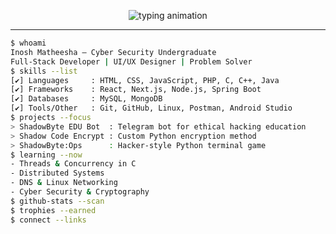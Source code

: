 <!-- =============================== -->
<!-- HACKER TERMINAL THEME README -->
<!-- =============================== -->

<p align="center">
  <img src="https://readme-typing-svg.demolab.com?font=Fira+Code&size=22&pause=1000&color=00FF00&center=true&vCenter=true&width=700&lines=$+whoami;Inosh+Matheesha;Cyber+Security+Undergraduate+%7C+Full-Stack+Developer;UI%2FUX+Designer+%7C+Problem+Solver;Always+Curious+%7C+Always+Coding..." alt="typing animation" />
</p>

---

```bash
$ whoami
Inosh Matheesha — Cyber Security Undergraduate
Full-Stack Developer | UI/UX Designer | Problem Solver
$ skills --list
[✔] Languages     : HTML, CSS, JavaScript, PHP, C, C++, Java
[✔] Frameworks    : React, Next.js, Node.js, Spring Boot
[✔] Databases     : MySQL, MongoDB
[✔] Tools/Other   : Git, GitHub, Linux, Postman, Android Studio
$ projects --focus
> ShadowByte EDU Bot  : Telegram bot for ethical hacking education
> Shadow Code Encrypt : Custom Python encryption method
> ShadowByte:Ops      : Hacker-style Python terminal game
$ learning --now
- Threads & Concurrency in C
- Distributed Systems
- DNS & Linux Networking
- Cyber Security & Cryptography
$ github-stats --scan
$ trophies --earned
$ connect --links

